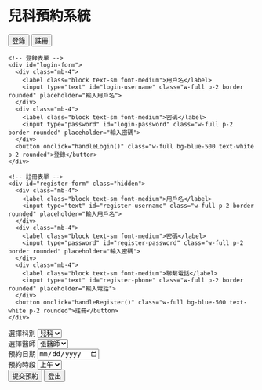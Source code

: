 <!DOCTYPE html>
<html lang="zh-TW">
<head>
  <meta charset="UTF-8">
  <meta name="viewport" content="width=device-width, initial-scale=1.0">
  <title>兒科預約系統</title>
  <script src="https://cdn.tailwindcss.com"></script>
</head>
<body class="bg-gray-100 flex items-center justify-center min-h-screen">
<div class="bg-white p-8 rounded-lg shadow-lg w-full max-w-md">
  <h1 class="text-2xl font-bold text-center mb-6">兒科預約系統</h1>

  <!-- 登錄/註冊切換 -->
  <div id="auth-section" class="mb-6">
    <div class="flex justify-around mb-4">
      <button id="login-tab" class="px-4 py-2 bg-blue-500 text-white rounded">登錄</button>
      <button id="register-tab" class="px-4 py-2 bg-gray-300 text-black rounded">註冊</button>
    </div>

    <!-- 登錄表單 -->
    <div id="login-form">
      <div class="mb-4">
        <label class="block text-sm font-medium">用戶名</label>
        <input type="text" id="login-username" class="w-full p-2 border rounded" placeholder="輸入用戶名">
      </div>
      <div class="mb-4">
        <label class="block text-sm font-medium">密碼</label>
        <input type="password" id="login-password" class="w-full p-2 border rounded" placeholder="輸入密碼">
      </div>
      <button onclick="handleLogin()" class="w-full bg-blue-500 text-white p-2 rounded">登錄</button>
    </div>

    <!-- 註冊表單 -->
    <div id="register-form" class="hidden">
      <div class="mb-4">
        <label class="block text-sm font-medium">用戶名</label>
        <input type="text" id="register-username" class="w-full p-2 border rounded" placeholder="輸入用戶名">
      </div>
      <div class="mb-4">
        <label class="block text-sm font-medium">密碼</label>
        <input type="password" id="register-password" class="w-full p-2 border rounded" placeholder="輸入密碼">
      </div>
      <div class="mb-4">
        <label class="block text-sm font-medium">聯繫電話</label>
        <input type="text" id="register-phone" class="w-full p-2 border rounded" placeholder="輸入電話">
      </div>
      <button onclick="handleRegister()" class="w-full bg-blue-500 text-white p-2 rounded">註冊</button>
    </div>
  </div>

  <!-- 預約表單（登錄後顯示） -->
  <div id="appointment-section" class="hidden">
    <div class="mb-4">
      <label class="block text-sm font-medium">選擇科別</label>
      <select id="department" class="w-full p-2 border rounded">
        <option value="兒科">兒科</option>
      </select>
    </div>
    <div class="mb-4">
      <label class="block text-sm font-medium">選擇醫師</label>
      <select id="doctor" class="w-full p-2 border rounded">
        <option value="張醫師">張醫師</option>
        <option value="李醫師">李醫師</option>
      </select>
    </div>
    <div class="mb-4">
      <label class="block text-sm font-medium">預約日期</label>
      <input type="date" id="appointment-date" class="w-full p-2 border rounded">
    </div>
    <div class="mb-4">
      <label class="block text-sm font-medium">預約時段</label>
      <select id="appointment-time" class="w-full p-2 border rounded">
        <option value="上午">上午</option>
        <option value="下午">下午</option>
      </select>
    </div>
    <button onclick="handleAppointment()" class="w-full bg-green-500 text-white p-2 rounded">提交預約</button>
    <button onclick="handleLogout()" class="w-full bg-red-500 text-white p-2 rounded mt-2">登出</button>
  </div>
</div>

<script>
  let users = JSON.parse(localStorage.getItem('users')) || [];
  let currentUser = null;

  // 切換登錄/註冊表單
  document.getElementById('login-tab').addEventListener('click', () => {
    document.getElementById('login-form').classList.remove('hidden');
    document.getElementById('register-form').classList.add('hidden');
    document.getElementById('login-tab').classList.add('bg-blue-500', 'text-white');
    document.getElementById('register-tab').classList.remove('bg-blue-500', 'text-white');
    document.getElementById('register-tab').classList.add('bg-gray-300', 'text-black');
  });

  document.getElementById('register-tab').addEventListener('click', () => {
    document.getElementById('register-form').classList.remove('hidden');
    document.getElementById('login-form').classList.add('hidden');
    document.getElementById('register-tab').classList.add('bg-blue-500', 'text-white');
    document.getElementById('login-tab').classList.remove('bg-blue-500', 'text-white');
    document.getElementById('login-tab').classList.add('bg-gray-300', 'text-black');
  });

  // 處理註冊
  function handleRegister() {
    const username = document.getElementById('register-username').value;
    const password = document.getElementById('register-password').value;
    const phone = document.getElementById('register-phone').value;

    if (username && password && phone) {
      if (users.find(user => user.username === username)) {
        alert('用戶名已存在！');
        return;
      }
      users.push({ username, password, phone });
      localStorage.setItem('users', JSON.stringify(users));
      alert('註冊成功！請登錄。');
      document.getElementById('login-tab').click();
    } else {
      alert('請填寫所有欄位！');
    }
  }

  // 處理登錄
  function handleLogin() {
    const username = document.getElementById('login-username').value;
    const password = document.getElementById('login-password').value;

    const user = users.find(user => user.username === username && user.password === password);
    if (user) {
      currentUser = user;
      document.getElementById('auth-section').classList.add('hidden');
      document.getElementById('appointment-section').classList.remove('hidden');
    } else {
      alert('用戶名或密碼錯誤！');
    }
  }

  // 處理預約
  function handleAppointment() {
    const department = document.getElementById('department').value;
    const doctor = document.getElementById('doctor').value;
    const date = document.getElementById('appointment-date').value;
    const time = document.getElementById('appointment-time').value;

    if (department && doctor && date && time) {
      alert(`預約成功！\n科別：${department}\n醫師：${doctor}\n日期：${date}\n時段：${time}`);
    } else {
      alert('請填寫所有欄位！');
    }
  }

  // 處理登出
  function handleLogout() {
    currentUser = null;
    document.getElementById('auth-section').classList.remove('hidden');
    document.getElementById('appointment-section').classList.add('hidden');
    document.getElementById('login-tab').click();
  }
</script>
</body>
</html>

